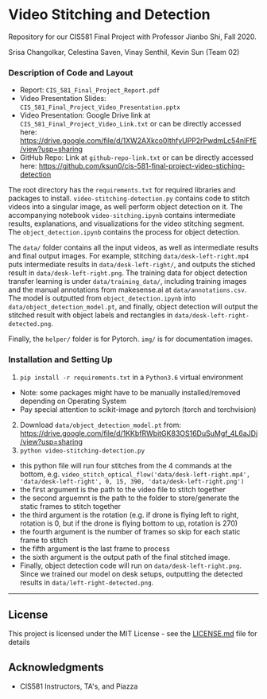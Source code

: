 # Video Stitching and Detection
Repository for our CIS581 Final Project with Professor Jianbo Shi, Fall 2020.

Srisa Changolkar, Celestina Saven, Vinay Senthil, Kevin Sun (Team 02)

### Description of Code and Layout
* Report: `CIS_581_Final_Project_Report.pdf`
* Video Presentation Slides: `CIS_581_Final_Project_Video_Presentation.pptx`
* Video Presentation: Google Drive link at `CIS_581_Final_Project_Video_Link.txt` or can be directly accessed here: https://drive.google.com/file/d/1XW2AXkco0IthfyUPP2rPwdmLc54nlFfE/view?usp=sharing
* GitHub Repo: Link at `github-repo-link.txt` or can be directly accessed here: https://github.com/ksun0/cis-581-final-project-video-stiching-detection


The root directory has the `requirements.txt` for required libraries and packages to install. `video-stitching-detection.py` contains code to stitch videos into a singular image, as well perform object detection on it. The accompanying notebook `video-sitching.ipynb` contains intermediate results, explanations, and visualizations for the video stitching segment. The `object_detection.ipynb` contains the process for object detection.

The `data/` folder contains all the input videos, as well as intermediate results and final output images. For example, stitching `data/desk-left-right.mp4` puts intermediate results in `data/desk-left-right/`, and outputs the stiched result in `data/desk-left-right.png`. The training data for object detection transfer learning is under `data/training_data/`, including training images and the manual annotations from makesense.ai at `data/annotations.csv`. The model is outputted from `object_detection.ipynb` into `data/object_detection_model.pt`, and finally, object detection will output the stitched result with object labels and rectangles in `data/desk-left-right-detected.png`.

Finally, the `helper/` folder is for Pytorch. `img/` is for documentation images.

### Installation and Setting Up
1. `pip install -r requirements.txt` in a `Python3.6` virtual environment
- Note: some packages might have to be manually installed/removed depending on Operating System
- Pay special attention to scikit-image and pytorch (torch and torchvision)
2. Download `data/object_detection_model.pt` from: https://drive.google.com/file/d/1KKbfRWbitGK83OS16DuSuMgf_4L6aJDj/view?usp=sharing
3. `python video-stitching-detection.py`
- this python file will run four stitches from the 4 commands at the bottom, e.g. `video_stitch_optical_flow('data/desk-left-right.mp4', 'data/desk-left-right', 0, 15, 390, 'data/desk-left-right.png')`
- the first argument is the path to the video file to stitch together
- the second arguemnt is the path to the folder to store/generate the static frames to stitch together
- the third argument is the rotation (e.g. if drone is flying left to right, rotation is 0, but if the drone is flying bottom to up, rotation is 270)
- the fourth argument is the number of frames so skip for each static frame to stitch
- the fifth argument is the last frame to process
- the sixth argument is the output path of the final stitched image.
- Finally, object detection code will run on `data/desk-left-right.png`. Since we trained our model on desk setups, outputting the detected results in `data/left-right-detected.png`.

---

## License
This project is licensed under the MIT License - see the [LICENSE.md](LICENSE.md) file for details

## Acknowledgments
* CIS581 Instructors, TA's, and Piazza
